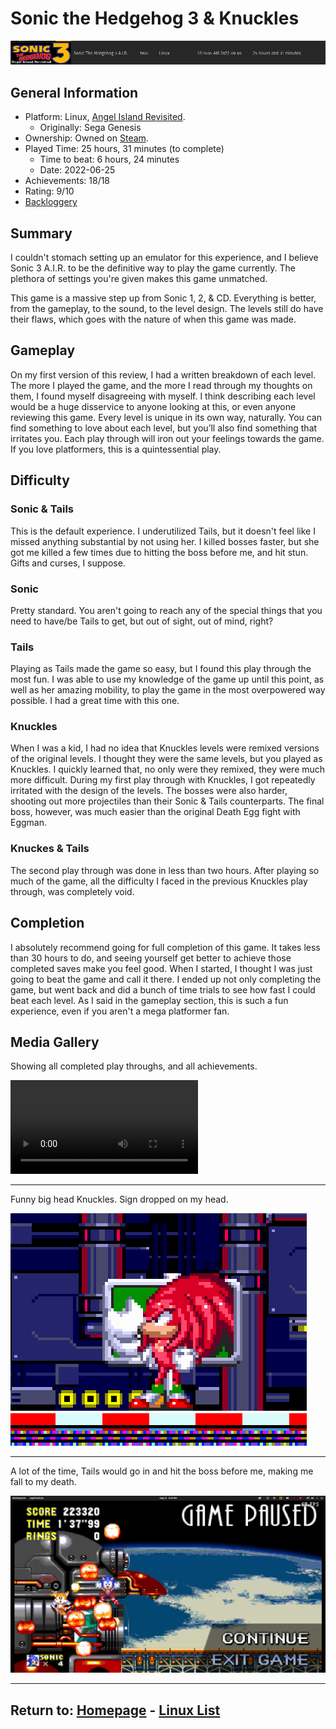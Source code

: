 # Sonic the Hedgehog 3 & Knuckles

![](./Assets/Sonic3-PlayStats.png)

## General Information

- Platform: Linux, [Angel Island Revisited](https://sonic3air.org/).
	- Originally: Sega Genesis
- Ownership: Owned on [Steam](https://store.steampowered.com/app/34270).
- Played Time: 25 hours, 31 minutes (to complete)
	- Time to beat: 6 hours, 24 minutes
	- Date: 2022-06-25
- Achievements: 18/18
- Rating: 9/10
- [Backloggery](https://www.backloggery.com/games.php?user=QueenRaven29&search=Sonic+the+Hedgehog+3+%26+Knuckles)

## Summary
I couldn't stomach setting up an emulator for this experience, and I believe Sonic 3 A.I.R. to be the definitive way to play the game currently. The plethora of settings you're given makes this game unmatched. 

This game is a massive step up from Sonic 1, 2, & CD. Everything is better, from the gameplay, to the sound, to the level design. The levels still do have their flaws, which goes with the nature of when this game was made.

## Gameplay

On my first version of this review, I had a written breakdown of each level. The more I played the game, and the more I read through my thoughts on them, I found myself disagreeing with myself. I think describing each level would be a huge disservice to anyone looking at this, or even anyone reviewing this game. Every level is unique in its own way, naturally. You can find something to love about each level, but you’ll also find something that irritates you. Each play through will iron out your feelings towards the game. If you love platformers, this is a quintessential play.

## Difficulty
### **Sonic & Tails**
This is the default experience. I underutilized Tails, but it doesn't feel like I missed anything substantial by not using her. I killed bosses faster, but she got me killed a few times due to hitting the boss before me, and hit stun. Gifts and curses, I suppose. 

### **Sonic**
Pretty standard. You aren't going to reach any of the special things that you need to have/be Tails to get, but out of sight, out of mind, right? 

### **Tails**
Playing as Tails made the game so easy, but I found this play through the most fun. I was able to use my knowledge of the game up until this point, as well as her amazing mobility, to play the game in the most overpowered way possible. I had a great time with this one. 

### **Knuckles**
When I was a kid, I had no idea that Knuckles levels were remixed versions of the original levels. I thought they were the same levels, but you played as Knuckles. I quickly learned that, no only were they remixed, they were much more difficult. During my first play through with Knuckles, I got repeatedly irritated with the design of the levels. The bosses were also harder, shooting out more projectiles than their Sonic & Tails counterparts. The final boss, however, was much easier than the original Death Egg fight with Eggman. 

### **Knuckes & Tails**
The second play through was done in less than two hours. After playing so much of the game, all the difficulty I faced in the previous Knuckles play through, was completely void.

## Completion
I absolutely recommend going for full completion of this game. It takes less than 30 hours to do, and seeing yourself get better to achieve those completed saves make you feel good. When I started, I thought I was just going to beat the game and call it there. I ended up not only completing the game, but went back and did a bunch of time trials to see how fast I could beat each level. As I said in the gameplay section, this is such a fun experience, even if you aren't a mega platformer fan. 

## Media Gallery

Showing all completed play throughs, and all achievements. 

<video src="https://raw.githubusercontent.com/sapphic-wallflower/into-the-void/gh-pages/Linux/Assets/Sonic3-100.mp4" controls="controls" style="max-width: 730px;">
</video>

* * *

Funny big head Knuckles. Sign dropped on my head.

![](./Assets/Sonic3-BigHead.png)

* * *

A lot of the time, Tails would go in and hit the boss before me, making me fall to my death. 

![](./Assets/Sonic3-TailsDeath.png)

* * *
## Return to: [Homepage](/index) - [Linux List](/Linux/linux-index)